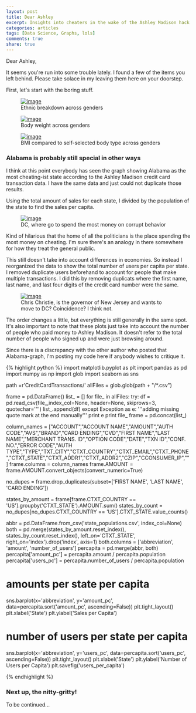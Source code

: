 ```yaml
---
layout: post
title: Dear Ashley
excerpt: Insights into cheaters in the wake of the Ashley Madison hack
categories: articles
tags: [Data Science, Graphs, lols]
comments: true
share: true
---
```


Dear Ashley,

It seems you're run into some trouble lately. I found a few of the items you left behind. Please take solace in my leaving them here on your doorstep.

First, let's start with the boring stuff.

<figure>
	<a href="{{ site.baseurl }}/images/2015-8-24-Dear-Ashley/ethnicity_gender_count.jpeg"><img src="{{ site.baseurl }}/images/2015-8-24-Dear-Ashley/ethnicity_gender_count.jpeg" alt="image"></a>
	<figcaption>Ethnic breakdown across genders</figcaption>
</figure>

<figure>
	<a href="{{ site.baseurl }}/images/2015-8-24-Dear-Ashley/weight_gender_count.jpeg"><img src="{{ site.baseurl }}/images/2015-8-24-Dear-Ashley/weight_gender_count.jpeg" alt="image"></a>
	<figcaption>Body weight across genders</figcaption>
</figure>

<figure>
	<a href="{{ site.baseurl }}/images/2015-8-24-Dear-Ashley/bodytype_bmi_violin.jpeg"><img src="{{ site.baseurl }}/images/2015-8-24-Dear-Ashley/bodytype_bmi_violin.jpeg" alt="image"></a>
	<figcaption>BMI compared to self-selected body type across genders</figcaption>
</figure>

### Alabama is probably still special in other ways

I think at this point everybody has seen the graph showing Alabama as the most cheating-ist state according to the Ashley Madison credit card transaction data. I have the same data and just could not duplicate those results.

Using the total amount of sales for each state, I divided by the population of the state to find the sales per capita.

<figure>
	<a href="{{ site.baseurl }}/images/2015-8-24-Dear-Ashley/sales_per_capita.jpeg"><img src="{{ site.baseurl }}/images/2015-8-24-Dear-Ashley/sales_per_capita.jpeg" alt="image"></a>
	<figcaption>DC, where go to spend the most money on corrupt behavior</figcaption>
</figure>

Kind of hilarious that the home of all the politicians is the place spending the most money on cheating. I'm sure there's an analogy in there somewhere for how they treat the general public.

This still doesn't take into account differences in economies. So instead I reorganized the data to show the total number of users per capita per state. I removed duplicate users beforehand to account for people that make multiple transactions. I did this by removing duplicats where the first name, last name, and last four digits of the credit card number were the same.

<figure>
	<a href="{{ site.baseurl }}/images/2015-8-24-Dear-Ashley/users_per_capita.jpeg"><img src="{{ site.baseurl }}/images/2015-8-24-Dear-Ashley/users_per_capita.jpeg" alt="image"></a>
	<figcaption>Chris Christie, is the governor of New Jersey and wants to move to DC? Coincidence? I think not.</figcaption>
</figure>

The order changes a little, but everything is still generally in the same spot. It's also important to note that these plots just take into account the number of people who paid money to Ashley Madison. It doesn't refer to the total number of people who signed up and were just browsing around.

Since there is a discrepancy with the other author who posted that Alabama-graph, I'm posting my code here if anybody wishes to critique it.

{% highlight python %}
import matplotlib.pyplot as plt
import pandas as pd
import numpy as np
import glob
import seaborn as sns

path =r'CreditCardTransactions/'
allFiles = glob.glob(path + "/*.csv")

frame = pd.DataFrame()
list_ = []
for file_ in allFiles:
    try:
        df = pd.read_csv(file_,index_col=None, header=None, skiprows=3, quotechar='"')
        list_.append(df)
    except Exception as e:
        '''adding missing quote mark at the end manually'''
        print e
        print file_
frame = pd.concat(list_)

column_names = ["ACCOUNT","ACCOUNT NAME","AMOUNT","AUTH CODE","AVS","BRAND","CARD ENDING","CVD","FIRST NAME","LAST NAME","MERCHANT TRANS. ID","OPTION CODE","DATE","TXN ID","CONF. NO.","ERROR CODE","AUTH TYPE","TYPE","TXT_CITY","CTXT_COUNTRY","CTXT_EMAIL","CTXT_PHONE","CTXT_STATE","CTXT_ADDR1","CTXT_ADDR2","CZIP","CCONSUMER_IP",""]
frame.columns = column_names
frame.AMOUNT = frame.AMOUNT.convert_objects(convert_numeric=True)

no_dupes = frame.drop_duplicates(subset=['FIRST NAME', 'LAST NAME', 'CARD ENDING'])

states_by_amount = frame[frame.CTXT_COUNTRY == 'US'].groupby('CTXT_STATE').AMOUNT.sum()
states_by_count = no_dupes[no_dupes.CTXT_COUNTRY == 'US'].CTXT_STATE.value_counts()

abbr = pd.DataFrame.from_csv('state_populations.csv', index_col=None)
both = pd.merge(states_by_amount.reset_index(), states_by_count.reset_index(), left_on='CTXT_STATE', right_on='index').drop('index', axis=1)
both.columns = ['abbreviation', 'amount', 'number_of_users']
percapita = pd.merge(abbr, both)
percapita['amount_pc'] = percapita.amount / percapita.population
percapita['users_pc'] = percapita.number_of_users / percapita.population

# amounts per state per capita
sns.barplot(x='abbreviation', y='amount_pc', data=percapita.sort('amount_pc', ascending=False))
plt.tight_layout()
plt.xlabel('State')
plt.ylabel('Sales per Capita')

# number of users per state per capita
sns.barplot(x='abbreviation', y='users_pc', data=percapita.sort('users_pc', ascending=False))
plt.tight_layout()
plt.xlabel('State')
plt.ylabel('Number of Users per Capita')
plt.savefig('users_per_capita')

{% endhighlight %}

### Next up, the nitty-gritty!

To be continued...
